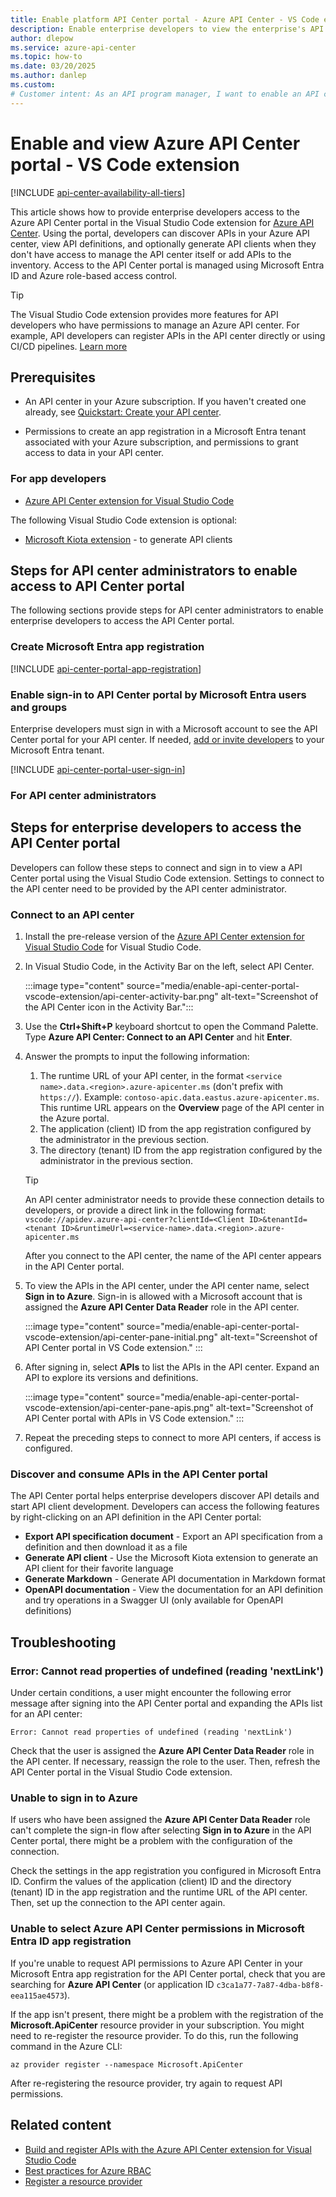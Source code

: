 ```yaml
---
title: Enable platform API Center portal - Azure API Center - VS Code extension
description: Enable enterprise developers to view the enterprise's API Center portal including API definitions using the Visual Studio Code Extension for Azure API Center.
author: dlepow
ms.service: azure-api-center
ms.topic: how-to
ms.date: 03/20/2025
ms.author: danlep 
ms.custom: 
# Customer intent: As an API program manager, I want to enable an API catalog so that app developers in my organization can discover and consume the APIs in my organization's API center without needing to manage the API inventory itself.
---
```


# Enable and view Azure API Center portal - VS Code extension

[!INCLUDE [api-center-availability-all-tiers](../includes/api-center-availability-all-tiers.md)]

This article shows how to provide enterprise developers access to the Azure API Center portal in the Visual Studio Code extension for [Azure API Center](overview.md). Using the portal, developers can discover APIs in your Azure API center, view API definitions, and optionally generate API clients when they don't have access to manage the API center itself or add APIs to the inventory. Access to the API Center portal is managed using Microsoft Entra ID and Azure role-based access control.

> [!TIP]
> The Visual Studio Code extension provides more features for API developers who have permissions to manage an Azure API center. For example, API developers can register APIs in the API center directly or using CI/CD pipelines. [Learn more](build-register-apis-vscode-extension.md) 

## Prerequisites

* An API center in your Azure subscription. If you haven't created one already, see [Quickstart: Create your API center](set-up-api-center.md).

* Permissions to create an app registration in a Microsoft Entra tenant associated with your Azure subscription, and permissions to grant access to data in your API center. 

### For app developers

* [Azure API Center extension for Visual Studio Code](https://marketplace.visualstudio.com/items?itemName=apidev.azure-api-center)

    
The following Visual Studio Code extension is optional:

* [Microsoft Kiota extension](https://marketplace.visualstudio.com/items?itemName=ms-graph.kiota) - to generate API clients

## Steps for API center administrators to enable access to API Center portal

The following sections provide steps for API center administrators to enable enterprise developers to access the API Center portal.

### Create Microsoft Entra app registration

[!INCLUDE [api-center-portal-app-registration](includes/api-center-portal-app-registration.md)]

### Enable sign-in to API Center portal by Microsoft Entra users and groups 

Enterprise developers must sign in with a Microsoft account to see the API Center portal for your API center. If needed, [add or invite developers](/entra/external-id/b2b-quickstart-add-guest-users-portal) to your Microsoft Entra tenant. 

[!INCLUDE [api-center-portal-user-sign-in](includes/api-center-portal-user-sign-in.md)]
### For API center administrators
## Steps for enterprise developers to access the API Center portal 

Developers can follow these steps to connect and sign in to view a API Center portal using the Visual Studio Code extension. Settings to connect to the API center need to be provided by the API center administrator.

### Connect to an API center

1. Install the pre-release version of the [Azure API Center extension for Visual Studio Code](https://marketplace.visualstudio.com/items?itemName=apidev.azure-api-center) for Visual Studio Code. 

1. In Visual Studio Code, in the Activity Bar on the left, select API Center.

    :::image type="content" source="media/enable-api-center-portal-vscode-extension/api-center-activity-bar.png" alt-text="Screenshot of the API Center icon in the Activity Bar.":::

1. Use the **Ctrl+Shift+P** keyboard shortcut to open the Command Palette. Type **Azure API Center: Connect to an API Center** and hit **Enter**.
1. Answer the prompts to input the following information:
    1. The runtime URL of your API center, in the format `<service name>.data.<region>.azure-apicenter.ms` (don't prefix with `https://`). Example: `contoso-apic.data.eastus.azure-apicenter.ms`. This runtime URL appears on the **Overview** page of the API center in the Azure portal.
    1. The application (client) ID from the app registration configured by the administrator in the previous section.
    1. The directory (tenant) ID from the app registration configured by the administrator in the previous section.

    > [!TIP]
    > An API center administrator needs to provide these connection details to developers, or provide a direct link in the following format:  
    > `vscode://apidev.azure-api-center?clientId=<Client ID>&tenantId=<tenant ID>&runtimeUrl=<service-name>.data.<region>.azure-apicenter.ms`

    After you connect to the API center, the name of the API center appears in the API Center portal. 

1. To view the APIs in the API center, under the API center name, select **Sign in to Azure**. Sign-in is allowed with a Microsoft account that is assigned the **Azure API Center Data Reader** role in the API center. 

    :::image type="content" source="media/enable-api-center-portal-vscode-extension/api-center-pane-initial.png" alt-text="Screenshot of API Center portal in VS Code extension." :::

1. After signing in, select **APIs** to list the APIs in the API center. Expand an API to explore its versions and definitions.

    :::image type="content" source="media/enable-api-center-portal-vscode-extension/api-center-pane-apis.png" alt-text="Screenshot of API Center portal with APIs in VS Code extension." :::

1. Repeat the preceding steps to connect to more API centers, if access is configured.

### Discover and consume APIs in the API Center portal

The API Center portal helps enterprise developers discover API details and start API client development. Developers can access the following features by right-clicking on an API definition in the API Center portal:

* **Export API specification document** - Export an API specification from a definition and then download it as a file
* **Generate API client** - Use the Microsoft Kiota extension to generate an API client for their favorite language
* **Generate Markdown** - Generate API documentation in Markdown format
* **OpenAPI documentation** - View the documentation for an API definition and try operations in a Swagger UI (only available for OpenAPI definitions)


## Troubleshooting

### Error: Cannot read properties of undefined (reading 'nextLink')

Under certain conditions, a user might encounter the following error message after signing into the API Center portal and expanding the APIs list for an API center:

`Error: Cannot read properties of undefined (reading 'nextLink')`

Check that the user is assigned the **Azure API Center Data Reader** role in the API center. If necessary, reassign the role to the user. Then, refresh the API Center portal in the Visual Studio Code extension.

### Unable to sign in to Azure

If users who have been assigned the **Azure API Center Data Reader** role can't complete the sign-in flow after selecting **Sign in to Azure** in the API Center portal, there might be a problem with the configuration of the connection.

Check the settings in the app registration you configured in Microsoft Entra ID. Confirm the values of the application (client) ID and the directory (tenant) ID in the app registration and the runtime URL of the API center. Then, set up the connection to the API center again.

### Unable to select Azure API Center permissions in Microsoft Entra ID app registration

If you're unable to request API permissions to Azure API Center in your Microsoft Entra app registration for the API Center portal, check that you are searching for **Azure API Center** (or application ID `c3ca1a77-7a87-4dba-b8f8-eea115ae4573`). 

If the app isn't present, there might be a problem with the registration of the **Microsoft.ApiCenter** resource provider in your subscription. You might need to re-register the resource provider. To do this, run the following command in the Azure CLI:

```azurecli
az provider register --namespace Microsoft.ApiCenter
```

After re-registering the resource provider, try again to request API permissions.


## Related content

* [Build and register APIs with the Azure API Center extension for Visual Studio Code](build-register-apis-vscode-extension.md)
* [Best practices for Azure RBAC](../role-based-access-control/best-practices.md)
* [Register a resource provider](../azure-resource-manager/management/resource-providers-and-types.md#register-resource-provider)
